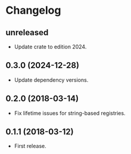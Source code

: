 # Changelog

## unreleased

* Update crate to edition 2024.


## 0.3.0 (2024-12-28)

* Update dependency versions.


## 0.2.0 (2018-03-14)

* Fix lifetime issues for string-based registries.


## 0.1.1 (2018-03-12)

* First release.
